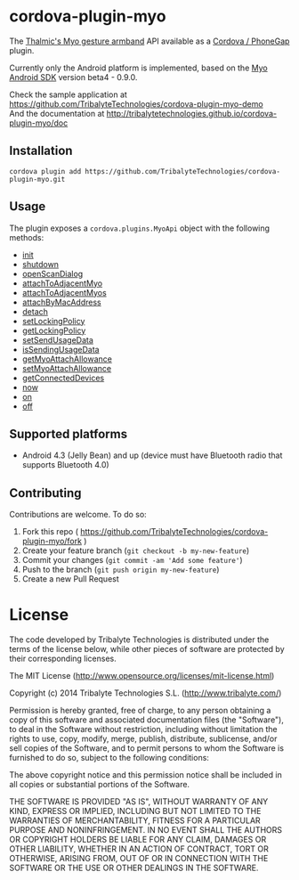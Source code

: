 # cordova-plugin-myo

The [Thalmic's Myo gesture armband](https://www.thalmic.com/en/myo/) API available as a [Cordova / PhoneGap](http://cordova.apache.org/) plugin.

Currently only the Android platform is implemented, based on the [Myo Android SDK](https://developer.thalmic.com/docs/api_reference/android/index.html) version beta4 - 0.9.0.

Check the sample application at https://github.com/TribalyteTechnologies/cordova-plugin-myo-demo
<br>And the documentation at http://tribalytetechnologies.github.io/cordova-plugin-myo/doc

## Installation
    cordova plugin add https://github.com/TribalyteTechnologies/cordova-plugin-myo.git

## Usage
The plugin exposes a `cordova.plugins.MyoApi` object with the following methods:
* [init](http://tribalytetechnologies.github.io/cordova-plugin-myo/doc/module-MyoApi.html#init)
* [shutdown](http://tribalytetechnologies.github.io/cordova-plugin-myo/doc/module-MyoApi.html#shutdown)
* [openScanDialog](http://tribalytetechnologies.github.io/cordova-plugin-myo/doc/module-MyoApi.html#openScanDialog)
* [attachToAdjacentMyo](http://tribalytetechnologies.github.io/cordova-plugin-myo/doc/module-MyoApi.html#attachToAdjacentMyo)
* [attachToAdjacentMyos](http://tribalytetechnologies.github.io/cordova-plugin-myo/doc/module-MyoApi.html#attachToAdjacentMyos)
* [attachByMacAddress](http://tribalytetechnologies.github.io/cordova-plugin-myo/doc/module-MyoApi.html#attachByMacAddress)
* [detach](http://tribalytetechnologies.github.io/cordova-plugin-myo/doc/module-MyoApi.html#detach)
* [setLockingPolicy](http://tribalytetechnologies.github.io/cordova-plugin-myo/doc/module-MyoApi.html#setLockingPolicy)
* [getLockingPolicy](http://tribalytetechnologies.github.io/cordova-plugin-myo/doc/module-MyoApi.html#getLockingPolicy)
* [setSendUsageData](http://tribalytetechnologies.github.io/cordova-plugin-myo/doc/module-MyoApi.html#setSendUsageData)
* [isSendingUsageData](http://tribalytetechnologies.github.io/cordova-plugin-myo/doc/module-MyoApi.html#isSendingUsageData)
* [getMyoAttachAllowance](http://tribalytetechnologies.github.io/cordova-plugin-myo/doc/module-MyoApi.html#getMyoAttachAllowance)
* [setMyoAttachAllowance](http://tribalytetechnologies.github.io/cordova-plugin-myo/doc/module-MyoApi.html#setMyoAttachAllowance)
* [getConnectedDevices](http://tribalytetechnologies.github.io/cordova-plugin-myo/doc/module-MyoApi.html#getConnectedDevices)
* [now](http://tribalytetechnologies.github.io/cordova-plugin-myo/doc/module-MyoApi.html#now)
* [on](http://tribalytetechnologies.github.io/cordova-plugin-myo/doc/module-MyoApi.html#on)
* [off](http://tribalytetechnologies.github.io/cordova-plugin-myo/doc/module-MyoApi.html#off)


## Supported platforms
* Android 4.3 (Jelly Bean) and up (device must have Bluetooth radio that supports Bluetooth 4.0)

## Contributing
Contributions are welcome. To do so:
1. Fork this repo ( https://github.com/TribalyteTechnologies/cordova-plugin-myo/fork )
2. Create your feature branch (`git checkout -b my-new-feature`)
3. Commit your changes (`git commit -am 'Add some feature'`)
4. Push to the branch (`git push origin my-new-feature`)
5. Create a new Pull Request


# License

The code developed by Tribalyte Technologies is distributed under the terms of the license below, while other pieces of software are protected by their corresponding licenses.

The MIT License (http://www.opensource.org/licenses/mit-license.html)

Copyright (c) 2014 Tribalyte Technologies S.L. (http://www.tribalyte.com/)

Permission is hereby granted, free of charge, to any person obtaining a copy
of this software and associated documentation files (the "Software"), to deal
in the Software without restriction, including without limitation the rights
to use, copy, modify, merge, publish, distribute, sublicense, and/or sell
copies of the Software, and to permit persons to whom the Software is
furnished to do so, subject to the following conditions:

The above copyright notice and this permission notice shall be included in
all copies or substantial portions of the Software.

THE SOFTWARE IS PROVIDED "AS IS", WITHOUT WARRANTY OF ANY KIND, EXPRESS OR
IMPLIED, INCLUDING BUT NOT LIMITED TO THE WARRANTIES OF MERCHANTABILITY,
FITNESS FOR A PARTICULAR PURPOSE AND NONINFRINGEMENT. IN NO EVENT SHALL THE
AUTHORS OR COPYRIGHT HOLDERS BE LIABLE FOR ANY CLAIM, DAMAGES OR OTHER
LIABILITY, WHETHER IN AN ACTION OF CONTRACT, TORT OR OTHERWISE, ARISING FROM,
OUT OF OR IN CONNECTION WITH THE SOFTWARE OR THE USE OR OTHER DEALINGS IN
THE SOFTWARE.
